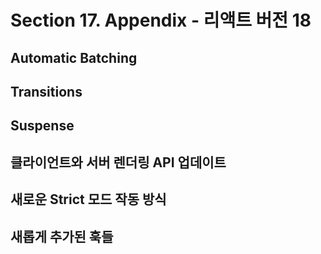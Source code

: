 # Section 17. Appendix - 리액트 버전 18

## Automatic Batching

## Transitions

## Suspense

## 클라이언트와 서버 렌더링 API 업데이트

## 새로운 Strict 모드 작동 방식

## 새롭게 추가된 훅들
